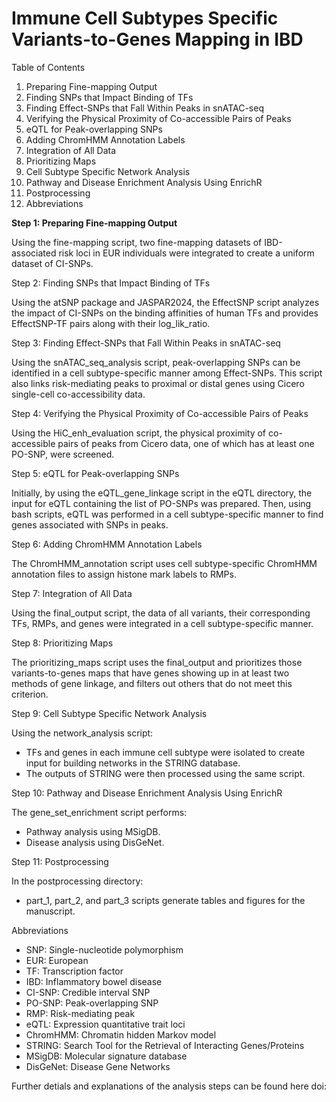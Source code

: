 # Immune Cell Subtypes Specific Variants-to-Genes Mapping in IBD

Table of Contents 

1. Preparing Fine-mapping Output
2. Finding SNPs that Impact Binding of TFs
3. Finding Effect-SNPs that Fall Within Peaks in snATAC-seq
4. Verifying the Physical Proximity of Co-accessible Pairs of Peaks
5. eQTL for Peak-overlapping SNPs
6. Adding ChromHMM Annotation Labels
7. Integration of All Data
8. Prioritizing Maps
9. Cell Subtype Specific Network Analysis
10. Pathway and Disease Enrichment Analysis Using EnrichR
11. Postprocessing
12. Abbreviations


__Step 1: Preparing Fine-mapping Output__

Using the fine-mapping script, two fine-mapping datasets of IBD-associated risk loci in EUR individuals were integrated to create a uniform dataset of CI-SNPs.


Step 2: Finding SNPs that Impact Binding of TFs

Using the atSNP package and JASPAR2024, the EffectSNP script analyzes the impact of CI-SNPs on the binding affinities of human TFs and provides EffectSNP-TF pairs along with their log_lik_ratio.


Step 3: Finding Effect-SNPs that Fall Within Peaks in snATAC-seq

Using the snATAC_seq_analysis script, peak-overlapping SNPs can be identified in a cell subtype-specific manner among Effect-SNPs. This script also links risk-mediating peaks to proximal or distal genes using Cicero single-cell co-accessibility data.


Step 4: Verifying the Physical Proximity of Co-accessible Pairs of Peaks

Using the HiC_enh_evaluation script, the physical proximity of co-accessible pairs of peaks from Cicero data, one of which has at least one PO-SNP, were screened.


Step 5: eQTL for Peak-overlapping SNPs

Initially, by using the eQTL_gene_linkage script in the eQTL directory, the input for eQTL containing the list of PO-SNPs was prepared.
Then, using bash scripts, eQTL was performed in a cell subtype-specific manner to find genes associated with SNPs in peaks.


Step 6: Adding ChromHMM Annotation Labels

The ChromHMM_annotation script uses cell subtype-specific ChromHMM annotation files to assign histone mark labels to RMPs.


Step 7: Integration of All Data

Using the final_output script, the data of all variants, their corresponding TFs, RMPs, and genes were integrated in a cell subtype-specific manner.


Step 8: Prioritizing Maps

The prioritizing_maps script uses the final_output and prioritizes those variants-to-genes maps that have genes showing up in at least two methods of gene linkage, and filters out others that do not meet this criterion.


Step 9: Cell Subtype Specific Network Analysis

Using the network_analysis script:
- TFs and genes in each immune cell subtype were isolated to create input for building networks in the STRING database.
- The outputs of STRING were then processed using the same script.


Step 10: Pathway and Disease Enrichment Analysis Using EnrichR

The gene_set_enrichment script performs:
- Pathway analysis using MSigDB.
- Disease analysis using DisGeNet.


Step 11: Postprocessing

In the postprocessing directory:
- part_1, part_2, and part_3 scripts generate tables and figures for the manuscript.


Abbreviations
- SNP: Single-nucleotide polymorphism
- EUR: European
- TF: Transcription factor
- IBD: Inflammatory bowel disease
- CI-SNP: Credible interval SNP
- PO-SNP: Peak-overlapping SNP
- RMP: Risk-mediating peak
- eQTL: Expression quantitative trait loci
- ChromHMM: Chromatin hidden Markov model
- STRING: Search Tool for the Retrieval of Interacting Genes/Proteins
- MSigDB: Molecular signature database
- DisGeNet: Disease Gene Networks


Further detials and explanations of the analysis steps can be found here doi:
